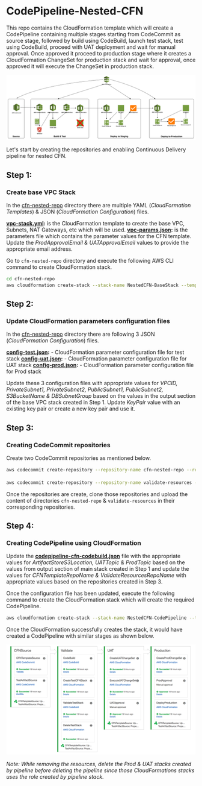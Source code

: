 # CodePipeline-Nested-CFN

This repo contains the CloudFormation template which will create a CodePipeline containing multiple stages starting from CodeCommit as source stage, followed by build using CodeBuild, launch test stack, test using CodeBuild, proceed with UAT deployment and wait for manual approval. Once approved it proceed to production stage where it creates a CloudFormation ChangeSet for production stack and wait for approval, once approved it will execute the ChangeSet in production stack.

![CodePipeline Design](images/Pipeline_Design.png)

Let's start by creating the repositories and enabling Continuous Delivery pipeline for nested CFN.

## Step 1:

### Create base VPC Stack
In the [cfn-nested-repo](cfn-nested-repo/) directory there are multiple YAML (*CloudFormation Templates*) & JSON (*CloudFormation Configuration*) files.

**[vpc-stack.yml](cfn-nested-repo/vpc-stack.yml):** is the CloudFormation template to create the base VPC, Subnets, NAT Gateways, etc which will be used.
**[vpc-params.json](cfn-nested-repo/vpc-params.json):** is the parameters file which contains the parameter values for the CFN template. Update the *ProdApprovalEmail & UATApprovalEmail* values to provide the appropriate email address.

Go to `cfn-nested-repo` directory and execute the following AWS CLI command to create CloudFormation stack.

```bash
cd cfn-nested-repo
aws cloudformation create-stack --stack-name NestedCFN-BaseStack --template-body file://vpc-stack.yml --parameters file://vpc-params.json
```

## Step 2:

### Update CloudFormation parameters configuration files
In the [cfn-nested-repo](cfn-nested-repo/) directory there are following 3 JSON (*CloudFormation Configuration*) files.

**[config-test.json](cfn-nested-repo/config-test.json):** - CloudFormation parameter configuration file for test stack
**[config-uat.json](cfn-nested-repo/config-uat.json):** - CloudFormation parameter configuration file for UAT stack
**[config-prod.json](cfn-nested-repo/config-prod.json):** - CloudFormation parameter configuration file for Prod stack

Update these 3 configuration files with appropriate values for *VPCID, PrivateSubnet1, PrivateSubnet2, PublicSubnet1, PublicSubnet2, S3BucketName & DBSubnetGroup* based on the values in the output section of the base VPC stack created in Step 1. Update *KeyPair* value with an existing key pair or create a new key pair and use it.

## Step 3:

### Creating CodeCommit repositories
Create two CodeCommit repositories as mentioned below.

```bash
aws codecommit create-repository --repository-name cfn-nested-repo --repository-description "Repository for CloudFormation templates"

aws codecommit create-repository --repository-name validate-resources --repository-description "Repository for unit testing CloudFormation resources"
```

Once the repositories are create, clone those repositories and upload the content of directories `cfn-nested-repo` & `validate-resources` in their corresponding repositories.

## Step 4:

### Creating CodePipeline using CloudFormation

Update the **[codepipeline-cfn-codebuild.json](codepipeline-cfn-codebuild.json)** file with the appropriate values for *ArtifactStoreS3Location, UATTopic & ProdTopic* based on the values from output section of main stack created in Step 1 and update the values for *CFNTemplateRepoName & ValidateResourcesRepoName* with appropriate values based on the repositories created in Step 3.

Once the configuration file has been updated, execute the following command to create the CloudFormation stack which will create the required CodePipeline.

```bash
aws cloudformation create-stack --stack-name NestedCFN-CodePipeline --template-body file://codepipeline-cfn-codebuild.yml --parameters file://codepipeline-cfn-codebuild.json --capabilities CAPABILITY_NAMED_IAM
```

Once the CloudFormation successfully creates the stack, it would have created a CodePipeline with similar stages as shown below.

![CodePipeline Stages](images/Pipeline_Flow.png)

_Note: While removing the resources, delete the Prod & UAT stacks created by pipeline before deleting the pipeline since those CloudFormations stacks uses the role created by pipeline stack._
